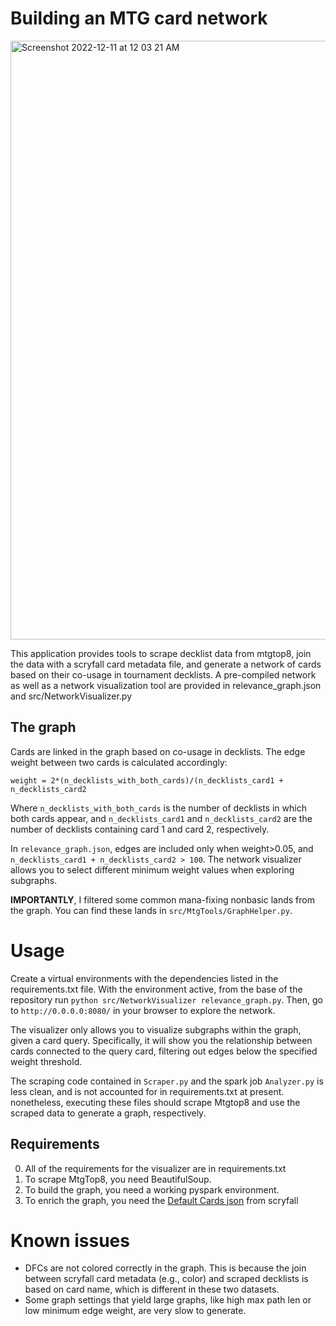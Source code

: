 # Building an MTG card network

<img width="958" alt="Screenshot 2022-12-11 at 12 03 21 AM" src="https://user-images.githubusercontent.com/3147179/206887396-745da9ad-6a9c-4b6f-a008-b526df197115.png">

This application provides tools to scrape decklist data from mtgtop8, 
join the data with a scryfall card metadata file, and generate a network
of cards based on their co-usage in tournament decklists. A pre-compiled
network as well as a network visualization tool are provided in
relevance_graph.json and src/NetworkVisualizer.py

## The graph

Cards are linked in the graph based on co-usage in decklists. The edge
weight between two cards is calculated accordingly:

`weight = 2*(n_decklists_with_both_cards)/(n_decklists_card1 + n_decklists_card2`

Where `n_decklists_with_both_cards` is the number of decklists in which 
both cards appear, and `n_decklists_card1` and `n_decklists_card2` are 
the number of decklists containing card 1 and card 2, respectively.

In `relevance_graph.json`, edges are included only when weight>0.05, and
`n_decklists_card1 + n_decklists_card2 > 100`. The network visualizer
allows you to select different minimum weight values when exploring
subgraphs.

**IMPORTANTLY**, I filtered some common mana-fixing nonbasic lands from
the graph. You can find these lands in `src/MtgTools/GraphHelper.py`.

# Usage

Create a virtual environments with the dependencies listed in the
requirements.txt file. With the environment active, from the base of the
repository run `python src/NetworkVisualizer relevance_graph.py`. Then,
go to `http://0.0.0.0:8080/` in your browser to explore the network.

The visualizer only allows you to visualize subgraphs within the graph,
given a card query. Specifically, it will show you the relationship between
cards connected to the query card, filtering out edges below the specified
weight threshold.

The scraping code contained in `Scraper.py` and the spark job `Analyzer.py`
is less clean, and is not accounted for in requirements.txt at present. 
nonetheless, executing these files should scrape Mtgtop8 and use the 
scraped data to generate a graph, respectively. 

## Requirements

0. All of the requirements for the visualizer are in requirements.txt
1. To scrape MtgTop8, you need BeautifulSoup.
2. To build the graph, you need a working pyspark environment.
3. To enrich the graph, you need the [Default Cards json](https://scryfall.com/docs/api/bulk-data) from scryfall

# Known issues

* DFCs are not colored correctly in the graph. This is because the join
between scryfall card metadata (e.g., color) and scraped decklists is based
on card name, which is different in these two datasets.
* Some graph settings that yield large graphs, like high max path len or
low minimum edge weight, are very slow to generate.
